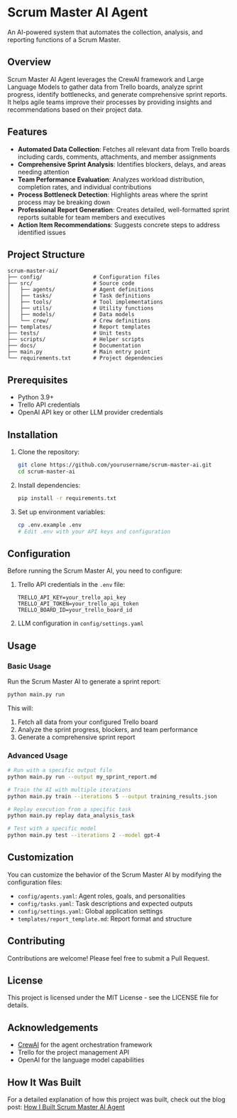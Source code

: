 # Scrum Master AI Agent

An AI-powered system that automates the collection, analysis, and reporting functions of a Scrum Master.

## Overview

Scrum Master AI Agent leverages the CrewAI framework and Large Language Models to gather data from Trello boards, analyze sprint progress, identify bottlenecks, and generate comprehensive sprint reports. It helps agile teams improve their processes by providing insights and recommendations based on their project data.

## Features

- **Automated Data Collection**: Fetches all relevant data from Trello boards including cards, comments, attachments, and member assignments
- **Comprehensive Sprint Analysis**: Identifies blockers, delays, and areas needing attention
- **Team Performance Evaluation**: Analyzes workload distribution, completion rates, and individual contributions
- **Process Bottleneck Detection**: Highlights areas where the sprint process may be breaking down
- **Professional Report Generation**: Creates detailed, well-formatted sprint reports suitable for team members and executives
- **Action Item Recommendations**: Suggests concrete steps to address identified issues

## Project Structure

```
scrum-master-ai/
├── config/                # Configuration files
├── src/                   # Source code
│   ├── agents/            # Agent definitions
│   ├── tasks/             # Task definitions
│   ├── tools/             # Tool implementations
│   ├── utils/             # Utility functions
│   ├── models/            # Data models
│   └── crew/              # Crew definitions
├── templates/             # Report templates
├── tests/                 # Unit tests
├── scripts/               # Helper scripts
├── docs/                  # Documentation
├── main.py                # Main entry point
└── requirements.txt       # Project dependencies
```

## Prerequisites

- Python 3.9+
- Trello API credentials
- OpenAI API key or other LLM provider credentials

## Installation

1. Clone the repository:
   ```bash
   git clone https://github.com/yourusername/scrum-master-ai.git
   cd scrum-master-ai
   ```

2. Install dependencies:
   ```bash
   pip install -r requirements.txt
   ```

3. Set up environment variables:
   ```bash
   cp .env.example .env
   # Edit .env with your API keys and configuration
   ```

## Configuration

Before running the Scrum Master AI, you need to configure:

1. Trello API credentials in the `.env` file:
   ```
   TRELLO_API_KEY=your_trello_api_key
   TRELLO_API_TOKEN=your_trello_api_token
   TRELLO_BOARD_ID=your_trello_board_id
   ```

2. LLM configuration in `config/settings.yaml`

## Usage

### Basic Usage

Run the Scrum Master AI to generate a sprint report:

```bash
python main.py run
```

This will:
1. Fetch all data from your configured Trello board
2. Analyze the sprint progress, blockers, and team performance
3. Generate a comprehensive sprint report

### Advanced Usage

```bash
# Run with a specific output file
python main.py run --output my_sprint_report.md

# Train the AI with multiple iterations
python main.py train --iterations 5 --output training_results.json

# Replay execution from a specific task
python main.py replay data_analysis_task

# Test with a specific model
python main.py test --iterations 2 --model gpt-4
```

## Customization

You can customize the behavior of the Scrum Master AI by modifying the configuration files:

- `config/agents.yaml`: Agent roles, goals, and personalities
- `config/tasks.yaml`: Task descriptions and expected outputs
- `config/settings.yaml`: Global application settings
- `templates/report_template.md`: Report format and structure

## Contributing

Contributions are welcome! Please feel free to submit a Pull Request.

## License

This project is licensed under the MIT License - see the LICENSE file for details.

## Acknowledgements

- [CrewAI](https://github.com/joaomdmoura/crewAI) for the agent orchestration framework
- Trello for the project management API
- OpenAI for the language model capabilities

## How It Was Built

For a detailed explanation of how this project was built, check out the blog post:
[How I Built Scrum Master AI Agent](https://yourblog.com/how-i-built-scrum-master-ai-agent)